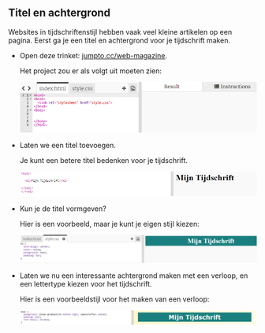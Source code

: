 ## Titel en achtergrond

Websites in tijdschriftenstijl hebben vaak veel kleine artikelen op een pagina. Eerst ga je een titel en achtergrond voor je tijdschrift maken.

+ Open deze trinket: <a href="http://jumpto.cc/web-magazine" target="_blank">jumpto.cc/web-magazine</a>.
    
    Het project zou er als volgt uit moeten zien:
    
    ![screenshot](images/magazine-starter.png)

+ Laten we een titel toevoegen.
    
    Je kunt een betere titel bedenken voor je tijdschrift.
    
    ![screenshot](images/magazine-heading.png)

+ Kun je de titel vormgeven?
    
    Hier is een voorbeeld, maar je kunt je eigen stijl kiezen:
    
    ![screenshot](images/magazine-heading-style.png)

+ Laten we nu een interessante achtergrond maken met een verloop, en een lettertype kiezen voor het tijdschrift.
    
    Hier is een voorbeeldstijl voor het maken van een verloop:
    
    ![screenshot](images/magazine-background.png)